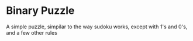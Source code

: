 # Binary Puzzle
A simple puzzle, simpilar to the way sudoku works, except with 1's and 0's, and a few other rules
